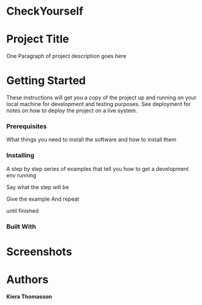 # CheckYourself
# Project Title

One Paragraph of project description goes here

# Getting Started
These instructions will get you a copy of the project up and running on your local machine for development and testing purposes. See deployment for notes on how to deploy the project on a live system.


### Prerequisites
What things you need to install the software and how to install them

### Installing
A step by step series of examples that tell you how to get a development env running

Say what the step will be

Give the example
And repeat

until finished

### Built With


# Screenshots

# Authors
**Kiera Thomasson**
